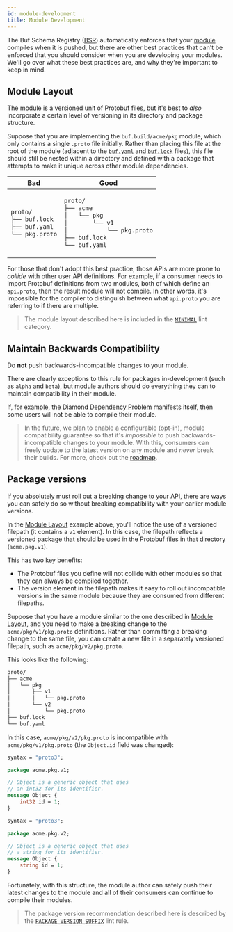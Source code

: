 ```yaml
---
id: module-development
title: Module Development
---
```


The Buf Schema Registry ([BSR](../bsr/overview.md)) automatically enforces that your
[module](../bsr/overview.md#module) compiles when it is pushed, but there are other best practices
that can't be enforced that you should consider when you are developing your modules. We'll go
over what these best practices are, and why they're important to keep in mind.

## Module Layout

The module is a versioned unit of Protobuf files, but it's best to *also* incorporate
a certain level of versioning in its directory and package structure.

Suppose that you are implementing the `buf.build/acme/pkg` module, which only contains a single `.proto`
file initially. Rather than placing this file at the root of the module (adjacent to the
[`buf.yaml`](../configuration/v1/buf-yaml.md) and [`buf.lock`](../configuration/v1/buf-lock.md)
files), this file should still be nested within a directory and defined with a package that attempts to make
it unique across other module dependencies.

<table>
<thead><tr><th>Bad</th><th>Good</th></tr></thead>
<tbody>
<tr><td>

```sh
proto/
├── buf.lock
├── buf.yaml
└── pkg.proto
```

</td><td>

```sh
proto/
├── acme
│   └── pkg
│       └── v1
│           └── pkg.proto
├── buf.lock
└── buf.yaml
```

</td></tr>
</tbody></table>

For those that don't adopt this best practice, those APIs are more prone to *collide* with
other user API definitions. For example, if a consumer needs to import Protobuf definitions
from two modules, both of which define an `api.proto`, then the result module will not
compile. In other words, it's impossible for the compiler to distinguish between what
`api.proto` you are referring to if there are multiple.

> The module layout described here is included in the [`MINIMAL`](../lint/rules.md#minimal) lint
> category.

## Maintain Backwards Compatibility

Do **not** push backwards-incompatible changes to your module.

There are clearly exceptions to this rule for packages in-development (such as `alpha` and `beta`),
but module authors should do everything they can to maintain compatibility in their module.

If, for example, the [Diamond Dependency Problem](https://en.wikipedia.org/wiki/Dependency_hell)
manifests itself, then some users will not be able to compile their module.

> In the future, we plan to enable a configurable (opt-in), module compatibility
> guarantee so that it's *impossible* to push backwards-incompatible changes to your
> module. With this, consumers can freely update to the latest version on any module
> and *never* break their builds. For more, check out the [roadmap](../roadmap.md).

## Package versions

If you absolutely must roll out a breaking change to your API, there are ways you can safely do
so without breaking compatibility with your earlier module versions.

In the [Module Layout](#module-layout) example above, you'll notice the use of
a versioned filepath (it contains a `v1` element). In this case, the filepath reflects
a versioned package that should be used in the Protobuf files in that directory
(`acme.pkg.v1`).

This has two key benefits:

* The Protobuf files you define will not collide with other modules so that they can always be
  compiled together.
* The version element in the filepath makes it easy to roll out incompatible versions in the
  same module because they are consumed from different filepaths.

Suppose that you have a module similar to the one described in [Module Layout](#module-layout),
and you need to make a breaking change to the `acme/pkg/v1/pkg.proto` definitions. Rather
than committing a breaking change to the same file, you can create a new file in a separately
versioned filepath, such as `acme/pkg/v2/pkg.proto`.

This looks like the following:

```sh
proto/
├── acme
│   └── pkg
│       ├── v1
│       │   └── pkg.proto
│       └── v2
│           └── pkg.proto
├── buf.lock
└── buf.yaml
```

In this case, `acme/pkg/v2/pkg.proto` is incompatible with `acme/pkg/v1/pkg.proto` (the `Object.id` field
was changed):

```protobuf title="acme/pkg/v1/pkg.proto"
syntax = "proto3";

package acme.pkg.v1;

// Object is a generic object that uses
// an int32 for its identifier.
message Object {
    int32 id = 1;
}
```

```protobuf title="acme/pkg/v2/pkg.proto"
syntax = "proto3";

package acme.pkg.v2;

// Object is a generic object that uses
// a string for its identifier.
message Object {
    string id = 1;
}
```

Fortunately, with this structure, the module author can safely push their latest changes to the module
and all of their consumers can continue to compile their modules.

> The package version recommendation described here is described by the [`PACKAGE_VERSION_SUFFIX`](../lint/rules.md#package_version_suffix)
> lint rule.
